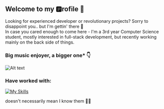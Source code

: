 ## Welcome to my :parking:rofile :facepunch:

Looking for experienced developer or revolutionary projects? Sorry to disappoint you.. but I'm gettin' there :pray:  
In case you cared enough to come here - I'm a 3rd year Computer Science student, mostly interested in full-stack development, but recently working mainly on the back side of things.

### Big music enjoyer, a bigger one* :point_down:

![Alt text](https://spotify-recently-played-readme.vercel.app/api?user=21d3anjhfkwm6xqcco2hvqqhi&count=3&width=500&unique=true)


### Have worked with:  
[![My Skills](https://skillicons.dev/icons?i=js,java,kotlin,py,c,git,express,react,spring,postman,html,css)](https://skillicons.dev)

doesn't necessarily mean I know them :ok_woman:
<!--
**siendobry/siendobry** is a ✨ _special_ ✨ repository because its `README.md` (this file) appears on your GitHub profile.

Here are some ideas to get you started:

- 🔭 I’m currently working on ...
- 🌱 I’m currently learning ...
- 👯 I’m looking to collaborate on ...
- 🤔 I’m looking for help with ...
- 💬 Ask me about ...
- 📫 How to reach me: ...
- 😄 Pronouns: ...
- ⚡ Fun fact: ...
-->
